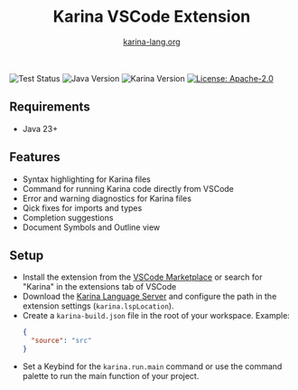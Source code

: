 <div align="center">

<h1 align="center">Karina VSCode Extension</h1>
<a href="https://karina-lang.org/">
  karina-lang.org
</a>

</div>

<br>
<br>

![Test Status](https://github.com/Plixo2/Karina-VSCode/actions/workflows/publish_marketplace.yml/badge.svg)
![Java Version](https://img.shields.io/badge/Java-23+-orange)
![Karina Version](https://img.shields.io/badge/Karina-v0.7-8A2BE2)
[![License: Apache-2.0](https://img.shields.io/badge/License-Apache--2.0-blue)](https://www.apache.org/licenses/LICENSE-2.0)
<br>

## Requirements

- Java 23+

## Features

- Syntax highlighting for Karina files
- Command for running Karina code directly from VSCode
- Error and warning diagnostics for Karina files
- Qick fixes for imports and types
- Completion suggestions
- Document Symbols and Outline view


## Setup

- Install the extension from the [VSCode Marketplace](https://marketplace.visualstudio.com/items?itemName=karina.karina-lsp) or search for "Karina" in the extensions tab of VSCode
- Download the [Karina Language Server](https://github.com/Plixo2/KarinaC/releases/latest/download/karina-lsp.jar) and configure the path in the extension settings (`karina.lspLocation`).
- Create a `karina-build.json` file in the root of your workspace. Example:
  ```json
  {
    "source": "src"
  }
  ```
- Set a Keybind for the `karina.run.main` command or use the command palette to run the main function of your project.
